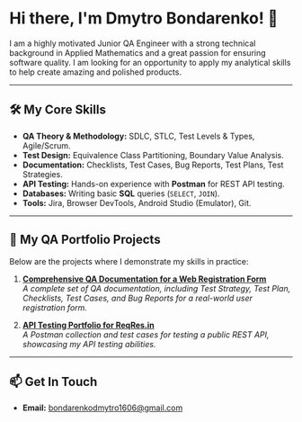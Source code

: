 # Hi there, I'm Dmytro Bondarenko! 👋

I am a highly motivated Junior QA Engineer with a strong technical background in Applied Mathematics and a great passion for ensuring software quality. I am looking for an opportunity to apply my analytical skills to help create amazing and polished products.

---

## 🛠️ My Core Skills

* **QA Theory & Methodology:** SDLC, STLC, Test Levels & Types, Agile/Scrum.
* **Test Design:** Equivalence Class Partitioning, Boundary Value Analysis.
* **Documentation:** Checklists, Test Cases, Bug Reports, Test Plans, Test Strategies.
* **API Testing:** Hands-on experience with **Postman** for REST API testing.
* **Databases:** Writing basic **SQL** queries (`SELECT`, `JOIN`).
* **Tools:** Jira, Browser DevTools, Android Studio (Emulator), Git.

---

## 📂 My QA Portfolio Projects

Below are the projects where I demonstrate my skills in practice:

1. **[Comprehensive QA Documentation for a Web Registration Form](https://github.com/Bondarenko-Dmytro-QA/QA_Portfolio_Registration_Form)**  
   *A complete set of QA documentation, including Test Strategy, Test Plan, Checklists, Test Cases, and Bug Reports for a real-world user registration form.*

2. **[API Testing Portfolio for ReqRes.in](https://github.com/Bondarenko-Dmytro-QA/API_Testing_Portfolio_ReqRes)**  
   *A Postman collection and test cases for testing a public REST API, showcasing my API testing abilities.*

---

## 📫 Get In Touch

* **Email:** bondarenkodmytro1606@gmail.com
